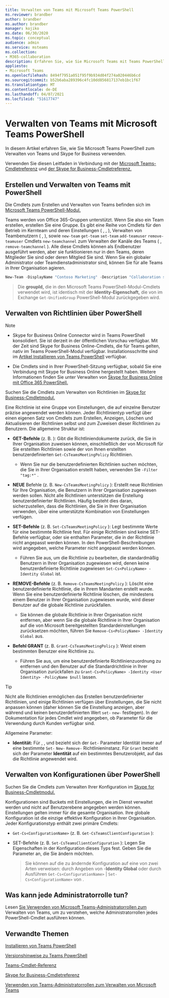 ```yaml
---
title: Verwalten von Teams mit Microsoft Teams PowerShell
ms.reviewer: brandber
author: brandber
ms.author: brandber
manager: kojiko
ms.date: 06/30/2020
ms.topic: conceptual
audience: admin
ms.service: msteams
ms.collection:
- M365-collaboration
description: Erfahren Sie, wie Sie Microsoft Teams mit Teams PowerShell verwalten.
appliesto:
- Microsoft Teams
ms.openlocfilehash: 8494f7951a051f95f9b934d04f274a020446b6cd
ms.sourcegitcommit: b52b6aba289396c4fc10dd856817137eb1bc1f67
ms.translationtype: MT
ms.contentlocale: de-DE
ms.lasthandoff: 04/07/2021
ms.locfileid: "51617747"
---
```

# <a name="manage-teams-with-microsoft-teams-powershell"></a>Verwalten von Teams mit Microsoft Teams PowerShell

In diesem Artikel erfahren Sie, wie Sie Microsoft Teams PowerShell zum Verwalten von Teams und Skype for Business verwenden. 

Verwenden Sie diesen Leitfaden in Verbindung mit der [Microsoft Teams-Cmdletreferenz](/powershell/teams/?view=teams-ps) und [der Skype for Business-Cmdletreferenz.](/powershell/skype/intro?view=skype-ps)

## <a name="create-and-manage-teams-using-powershell"></a>Erstellen und Verwalten von Teams mit PowerShell

Die Cmdlets zum Erstellen und Verwalten von Teams befinden sich im [Microsoft Teams PowerShell-Modul.](https://www.powershellgallery.com/packages/MicrosoftTeams/)

Teams werden von Office 365-Gruppen unterstützt. Wenn Sie also ein Team erstellen, erstellen Sie eine Gruppe. Es gibt eine Reihe von Cmdlets für den Betrieb im Kernteam und deren Einstellungen ( , , ), Verwalten von Teambenutzern ( , ), sowie ``new-team`` ``get-team``  ``set-team`` ``add-teamuser`` ``remove-teamuser`` Cmdlets ``new-teamchannel`` zum Verwalten der Kanäle des Teams ( , ``remove-teamchannel`` ). Alle diese Cmdlets können als Endbenutzer ausgeführt werden, aber sie funktionieren nur in den Teams, deren Mitglieder Sie sind oder deren Mitglied Sie sind. Wenn Sie ein globaler Administrator oder Teamdienstadministrator sind, können Sie für alle Teams in Ihrer Organisation agieren.

```powershell
New-Team -DisplayName "Contoso Marketing" -Description "Collaboration space for Contoso's Marketing department"
```

> Die **groupId,** die in den Microsoft Teams PowerShell-Modul-Cmdlets verwendet wird, ist identisch mit der **Identity-Eigenschaft,** die von im Exchange ``Get-UnifiedGroup`` PowerShell-Modul zurückgegeben wird.

## <a name="manage-policies-via-powershell"></a>Verwalten von Richtlinien über PowerShell

> [!NOTE]
> - Skype for Business Online Connector wird in Teams PowerShell konsolidiert. Sie ist derzeit in der öffentlichen Vorschau verfügbar. Mit der Zeit sind Skype for Business Online-Cmdlets, die für Teams gelten, nativ im Teams PowerShell-Modul verfügbar. Installationsschritte sind im [Artikel Installieren von Teams PowerShell](teams-powershell-install.md) verfügbar.
>
> - Die Cmdlets sind in Ihrer PowerShell-Sitzung verfügbar, sobald Sie eine Verbindung mit Skype for Business Online hergestellt haben. Weitere Informationen finden Sie unter Verwalten von [Skype for Business Online mit Office 365 PowerShell.](/office365/enterprise/powershell/manage-skype-for-business-online-with-office-365-powershell)

Suchen Sie die Cmdlets zum Verwalten von Richtlinien im [Skype for Business-Cmdletmodul.](/microsoft-365/enterprise/manage-skype-for-business-online-with-microsoft-365-powershell)

Eine Richtlinie ist eine Gruppe von Einstellungen, die auf einzelne Benutzer präzise angewendet werden können. Jeder Richtlinientyp verfügt über einen eigenen Satz von Cmdlets zum Erstellen, Anzeigen, Löschen und Aktualisieren der Richtlinien selbst und zum Zuweisen dieser Richtlinien zu Benutzern. Die allgemeine Struktur ist:

- **GET-Befehle** (z. B. ): Gibt die Richtliniendokumente zurück, die Sie in Ihrer Organisation zuweisen können, einschließlich der von Microsoft für Sie erstellten Richtlinien sowie der von Ihnen erstellten benutzerdefinierten ``Get-CsTeamsMeetingPolicy`` Richtlinien.
   - Wenn Sie nur die benutzerdefinierten Richtlinien suchen möchten, die Sie in Ihrer Organisation erstellt haben, verwenden Sie ``-Filter "tag:*"`` .

- **NEUE** Befehle (z. B. ``New-CsTeamsMeetingPolicy`` ): Erstellt neue Richtlinien für Ihre Organisation, die Benutzern in Ihrer Organisation zugewiesen werden sollen. Nicht alle Richtlinien unterstützen die Erstellung benutzerdefinierter Richtlinien. Häufig besteht dies daran, sicherzustellen, dass die Richtlinien, die Sie in Ihrer Organisation verwenden, über eine unterstützte Kombination von Einstellungen verfügen.

- **SET-Befehle** (z. B. ``Set-CsTeamsMeetingPolicy`` ): Legt bestimmte Werte für eine bestimmte Richtlinie fest. Für einige Richtlinien sind keine SET-Befehle verfügbar, oder sie enthalten Parameter, die in der Richtlinie nicht angepasst werden können. In den PowerShell-Beschreibungen wird angegeben, welche Parameter nicht angepasst werden können. 
   - Führen Sie aus, um die Richtlinie zu bearbeiten, die standardmäßig Benutzern in Ihrer Organisation zugewiesen wird, denen keine benutzerdefinierte Richtlinie zugewiesen ``Set-Cs<PolicyName> -Identity Global`` ist.

- **REMOVE-Befehle** (z. B. ``Remove-CsTeamsMeetingPolicy`` ): Löscht eine benutzerdefinierte Richtlinie, die in Ihrem Mandanten erstellt wurde. Wenn Sie eine benutzerdefinierte Richtlinie löschen, die mindestens einem Benutzer in Ihrer Organisation zugewiesen wurde, wird dieser Benutzer auf die globale Richtlinie zurückfallen.
   - Sie können die globale Richtlinie in Ihrer Organisation nicht entfernen, aber wenn Sie die globale Richtlinie in Ihrer Organisation auf die von Microsoft bereitgestellten Standardeinstellungen zurücksetzen möchten, führen Sie ``Remove-Cs<PolicyName> -Identity Global`` aus.

- **Befehl GRANT** (z. B. ``Grant-CsTeamsMeetingPolicy`` ): Weist einem bestimmten Benutzer eine Richtlinie zu.
   - Führen Sie aus, um eine benutzerdefinierte Richtlinienzuordnung zu entfernen und den Benutzer auf die Standardrichtlinie in Ihrer Organisation zurückfallen zu ``Grant-Cs<PolicyName> -Identity <User Identity> -PolicyName $null`` lassen.

> [!TIP]
> Nicht alle Richtlinien ermöglichen das Erstellen benutzerdefinierter Richtlinien, und einige Richtlinien verfügen über Einstellungen, die Sie nicht anpassen können (daher können Sie die Einstellung anzeigen, aber während und keinen benutzerdefinierten Wert ``set-`` ``new-`` festlegen). In der Dokumentation für jedes Cmdlet wird angegeben, ob Parameter für die Verwendung durch Kunden verfügbar sind.

Allgemeine Parameter:

- **Identität:** Für , , und bezieht sich der ``Get-`` Parameter Identität immer auf eine bestimmte ``Set-`` ``New-`` ``Remove-`` Richtlinieninstanz.  Für ``Grant`` bezieht sich der Parameter **Identität** auf ein bestimmtes Benutzerobjekt, auf das die Richtlinie angewendet wird.

## <a name="manage-configurations-via-powershell"></a>Verwalten von Konfigurationen über PowerShell

Suchen Sie die Cmdlets zum Verwalten Ihrer Konfiguration im [Skype for Business-Cmdletmodul.](/microsoft-365/enterprise/manage-skype-for-business-online-with-microsoft-365-powershell)

Konfigurationen sind Buckets mit Einstellungen, die im Dienst verwaltet werden und nicht auf Benutzerebene angegeben werden können. Einstellungen gelten immer für die gesamte Organisation. Ihre globale Konfiguration ist die einzige effektive Konfiguration in Ihrer Organisation. Jeder Konfigurationstyp enthält zwei primäre Cmdlets:

- ``Get-Cs<ConfigurationName>`` (z. B. ``Get-CsTeamsClientConfiguration`` ):

- SET-Befehle (z. B. ``Set-CsTeamsClientConfiguration`` ): Legen Sie Eigenschaften in der Konfiguration dieses Typs fest. Geben Sie die Parameter an, die Sie ändern möchten.
   > Sie können auf die zu ändernde Konfiguration auf eine von zwei Arten verweisen: durch Angeben von -**Identity Global** oder durch Ausführen ``Get-Cs<ConfigurationName>``  |  ``Set-Cs<ConfigurationName>`` von .

## <a name="what-can-each-admin-role-do"></a>Was kann jede Administratorrolle tun?

Lesen [Sie Verwenden von Microsoft Teams-Administratorrollen zum](using-admin-roles.md) Verwalten von Teams, um zu verstehen, welche Administratorrollen jedes PowerShell-Cmdlet ausführen können.

## <a name="related-topics"></a>Verwandte Themen

[Installieren von Teams PowerShell](teams-powershell-install.md)

[Versionshinweise zu Teams PowerShell](teams-powershell-release-notes.md)

[Teams-Cmdlet-Referenz](/powershell/teams/?view=teams-ps)

[Skype for Business-Cmdletreferenz](/powershell/skype/intro?view=skype-ps)

[Verwenden von Teams-Administratorrollen zum Verwalten von Microsoft Teams](using-admin-roles.md)